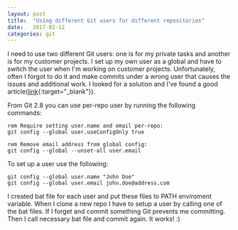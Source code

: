 ```yaml
---
layout: post
title:  "Using different Git users for different repositories"
date:   2017-02-12
categories: git
---
```

I need to use two different Git users: one is for my private tasks and another is for my customer projects. I set up my own user as a global and have to switch the user when I'm working on customer projects. Unfortunately, often I forgot to do it and make commits under a wrong user that causes the issues and additional work. I looked for a solution and I've found a good article([link](https://orrsella.com/2013/08/10/git-using-different-user-emails-for-different-repositories/){:target="_blank"}).

From Git 2.8 you can use per-repo user by running the following commands:

```
rem Require setting user.name and email per-repo:
git config --global user.useConfigOnly true

rem Remove email address from global config:
git config --global --unset-all user.email
```

To set up a user use the following:

```
git config --global user.name "John Doe"
git config --global user.email john.doe@address.com
```

I created bat file for each user and put these files to PATH enviroment variable. When I clone a new repo I have to setup a user by calling one of the bat files. If I forget and commit something Git prevents me committing. Then I call necessary bat file and commit again. It works! :)